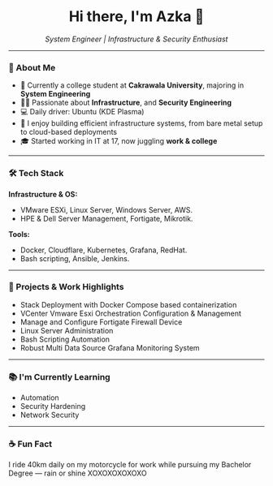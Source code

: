 <h1 align="center">Hi there, I'm Azka 👋</h1>
<p align="center">
  <i>System Engineer | Infrastructure & Security Enthusiast</i>
</p>

---

### 🚀 About Me

- 🏫 Currently a college student at **Cakrawala University**, majoring in **System Engineering**
- 👨‍💻 Passionate about **Infrastructure**, and **Security Engineering**
- 💻 Daily driver: Ubuntu (KDE Plasma)
- 🧠 I enjoy building efficient infrastructure systems, from bare metal setup to cloud-based deployments
- 🎓 Started working in IT at 17, now juggling **work & college**

---

### 🛠️ Tech Stack

**Infrastructure & OS:**
- VMware ESXi, Linux Server, Windows Server, AWS.
- HPE & Dell Server Management, Fortigate, Mikrotik.

**Tools:**
- Docker, Cloudflare, Kubernetes, Grafana, RedHat.
- Bash scripting, Ansible, Jenkins.

---

### 📌 Projects & Work Highlights

- Stack Deployment with Docker Compose based containerization
- VCenter Vmware Esxi Orchestration Configuration & Management
- Manage and Configure Fortigate Firewall Device
- Linux Server Administration
- Bash Scripting Automation
- Robust Multi Data Source Grafana Monitoring System

---

### 📚 I'm Currently Learning

- Automation
- Security Hardening
- Network Security

---

### ☕ Fun Fact

I ride 40km daily on my motorcycle for work while pursuing my Bachelor Degree — rain or shine XOXOXOXOXOXO

